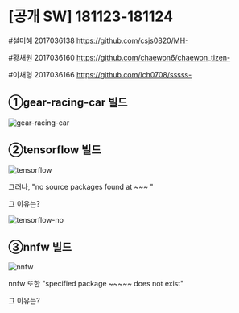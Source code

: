 [공개 SW] 181123-181124 
=================

#설미혜 2017036138 https://github.com/csjs0820/MH-

#황채원 2017036160 https://github.com/chaewon6/chaewon_tizen-

#이채형 2017036166 https://github.com/lch0708/sssss-


①gear-racing-car 빌드
--------------------

![gear-racing-car](https://user-images.githubusercontent.com/45282364/49206978-0f105380-f3f7-11e8-87b7-e5f91848269f.png)



②tensorflow 빌드
--------------

![tensorflow](https://user-images.githubusercontent.com/45282364/49210338-3586bc80-f400-11e8-91d4-ecd7b85e44bf.png)

 그러나, "no source packages found at ~~~ "
 
 그 이유는?
 
 
![tensorflow-no](https://user-images.githubusercontent.com/45282364/49210497-8f878200-f400-11e8-8667-4c55f7a943bc.png)





 ③nnfw 빌드
 ----------
![nnfw](https://user-images.githubusercontent.com/45282364/49210954-ba260a80-f401-11e8-9394-f0d17164fa98.png)


nnfw 또한 "specified package ~~~~~ does not exist"

그 이유는?
